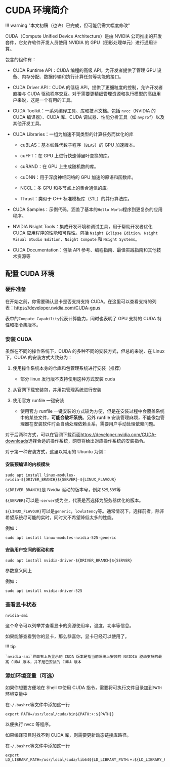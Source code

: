 # CUDA 环境简介

!!! warning "本文初稿（也许）已完成，但可能仍需大幅度修改"

CUDA（Compute Unified Device Architecture）是由 NVIDIA 公司推出的开发套件，它允许软件开发人员使用 NVIDIA 的 GPU（图形处理单元）进行通用计算。

包含的组件有：

- CUDA Runtime API：CUDA 编程的高级 API，为开发者提供了管理 GPU 设备、内存分配、数据传输和执行计算任务等功能的接口。

- CUDA Driver API：CUDA 的低级 API，提供了更细粒度的控制，允许开发者直接与 CUDA 驱动程序交互。对于需要更精细管理资源和执行模型的高级用户来说，这是一个有用的工具。

- CUDA Toolkit：一系列编译工具、库和技术文档。包括 `nvcc`（NVIDIA 的 CUDA 编译器）、CUDA 库、CUDA 调试器、性能分析工具（如 `nvprof`）以及其他开发工具。

- CUDA Libraries：一组为加速不同类型的计算任务而优化的库

    - cuBLAS：基本线性代数子程序（`BLAS`）的 GPU 加速版本。

    - cuFFT：在 GPU 上进行快速傅里叶变换的库。

    - cuRAND：在 GPU 上生成随机数的库。

    - cuDNN：用于深度神经网络的 GPU 加速的原语和函数库。

    - NCCL：多 GPU 和多节点上的集合通信的库。

    - Thrust：类似于 C++ 标准模板库（`STL`）的并行算法库。

- CUDA Samples：示例代码，涵盖了基本的`Hello World`程序到更复杂的应用程序。

- NVIDIA Nsight Tools：集成开发环境和调试工具，用于帮助开发者优化 CUDA 应用程序的性能和可靠性。包括 `Nsight Eclipse Edition`、`Nsight Visual Studio Edition`、`Nsight Compute` 和 `Nsight Systems`。

- CUDA Documentation：包括 API 参考、编程指南、最佳实践指南和其他技术资源等

## 配置 CUDA 环境

### 硬件准备

在开始之前，你需要确认显卡是否支持支持 CUDA。在这里可以查看支持的列表：<https://developer.nvidia.com/CUDA-gpus>

表中的`Compute Capability`代表计算能力，同时也表明了 GPU 支持的 CUDA 特性和指令集版本。

### 安装 CUDA

虽然在不同的操作系统下，CUDA 的多种不同的安装方式，但总的来说，在 Linux 下，CUDA 的安装方式大致分为：

1. 使用操作系统本身的仓库和包管理系统进行安装（推荐）

     - 部分 linux 发行版不支持使用这种方式安装 cuda

2. 从官网下载安装包，并用包管理系统进行安装

3. 使用官方 runfile 一键安装

     - 使用官方 runfile 一键安装的方式较为方便，但是在安装过程中会覆盖系统中的某些文件，**可能会破坏系统**。另外 runfile 安装管理麻烦，不能像包管理器在安装软件时会自动处理依赖关系，需要用户手动处理依赖问题。

对于后两种方式，可以在官网下载页面<https://developer.nvidia.com/CUDA-downloads>选择合适的操作系统，网页将给出对应操作系统的安装指令。

对于第一种安装方式，这里以常用的 Ubuntu 为例：

#### 安装预编译的内核模块

```shell
sudo apt install linux-modules-nvidia-${DRIVER_BRANCH}${SERVER}-${LINUX_FLAVOUR}
```

`${DRIVER_BRANCH}`是 Nvidia 驱动的版本号，例如`525`,`535`等

`${SERVER}`可以是`-server`或为空，代表是否选择为服务器优化的版本。

`${LINUX_FLAVOUR}`可以是`generic`，`lowlatency`等。通常情况下，选择前者，除非希望系统尽可能的实时，同时又不希望降低太多的性能。

例如：

```shell
sudo apt install linux-modules-nvidia-525-generic
```

#### 安装用户空间的驱动和库

```shell
sudo apt install nvidia-driver-${DRIVER_BRANCH}${SERVER}
```

参数意义同上

例如：

```shell
sudo apt install nvidia-driver-525
```

### 查看显卡状态

```shell
nvidia-smi
```

这个命令可以列举并查看显卡的资源使用率，温度，功率等信息。

如果能够查看到你的显卡，那么恭喜你，显卡已经可以使用了。

!!! tip

    `nvidia-smi`界面右上角显示的 CUDA 版本是指当前系统上安装的 NVIDIA 驱动支持的最高 CUDA 版本，并不是已安装的 CUDA 版本

### 添加环境变量（可选）

如果你想要方便地在 Shell 中使用 CUDA 指令，需要将可执行文件目录加到`PATH`环境变量中

在`~/.bashrc`等文件中添加这一行

```shell
export PATH=/usr/local/cuda/bin${PATH:+:${PATH}}
```

以便执行 nvcc 等程序。

如果编译项目时找不到 CUDA 库，则需要更新动态链接库路径。

在`~/.bashrc`等文件中添加这一行

```shell
export LD_LIBRARY_PATH=/usr/local/cuda/lib64${LD_LIBRARY_PATH:+:${LD_LIBRARY_PATH}}
```
